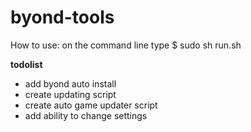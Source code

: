 # byond-tools
How to use: on the command line type
$ sudo sh run.sh

**todolist**
* add byond auto install
* create updating script
* create auto game updater script
* add ability to change settings
